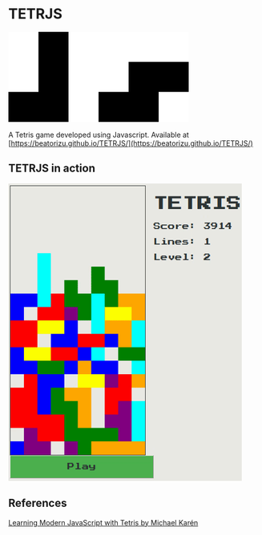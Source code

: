 # TETRJS
![J and s pieces](img/logo.png)

A Tetris game developed using Javascript. Available at [https://beatorizu.github.io/TETRJS/](https://beatorizu.github.io/TETRJS/)

## TETRJS in action
![TETRJS in action](img/tetrjs_in_action.gif)

## References
[Learning Modern JavaScript with Tetris by Michael Karén](https://medium.com/@michael.karen/learning-modern-javascript-with-tetris-92d532bcd057)
